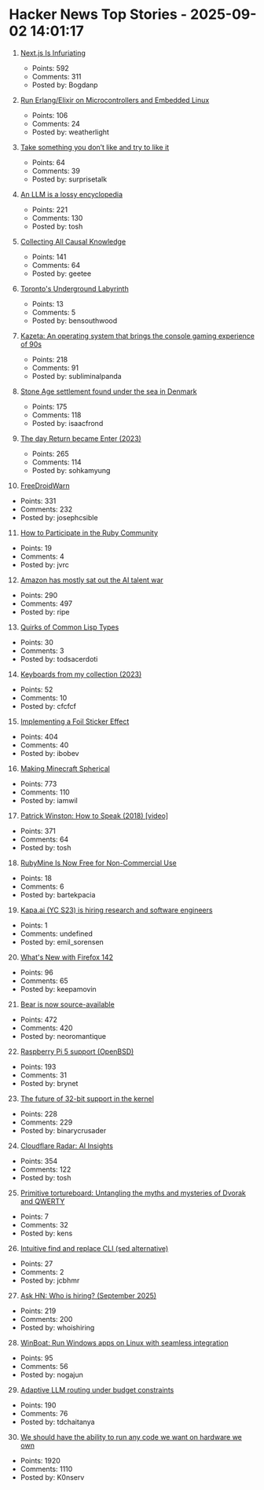 # Hacker News Top Stories - 2025-09-02 14:01:17

1. [Next.js Is Infuriating](https://blog.meca.sh/3lxoty3shjc2z)
   - Points: 592
   - Comments: 311
   - Posted by: Bogdanp

2. [Run Erlang/Elixir on Microcontrollers and Embedded Linux](https://www.grisp.org/software)
   - Points: 106
   - Comments: 24
   - Posted by: weatherlight

3. [Take something you don’t like and try to like it](https://dynomight.net/liking/)
   - Points: 64
   - Comments: 39
   - Posted by: surprisetalk

4. [An LLM is a lossy encyclopedia](https://simonwillison.net/2025/Aug/29/lossy-encyclopedia/)
   - Points: 221
   - Comments: 130
   - Posted by: tosh

5. [Collecting All Causal Knowledge](https://causenet.org/)
   - Points: 141
   - Comments: 64
   - Posted by: geetee

6. [Toronto's Underground Labyrinth](https://www.worksinprogress.news/p/torontos-underground-labyrinth)
   - Points: 13
   - Comments: 5
   - Posted by: bensouthwood

7. [Kazeta: An operating system that brings the console gaming experience of 90s](https://kazeta.org/)
   - Points: 218
   - Comments: 91
   - Posted by: subliminalpanda

8. [Stone Age settlement found under the sea in Denmark](https://apnews.com/article/denmark-stone-age-settlements-underwater-research-d0a77a07cdad2c23bd61c3f4bb015d7d)
   - Points: 175
   - Comments: 118
   - Posted by: isaacfrond

9. [The day Return became Enter (2023)](https://aresluna.org/the-day-return-became-enter/)
   - Points: 265
   - Comments: 114
   - Posted by: sohkamyung

10. [FreeDroidWarn](https://github.com/woheller69/FreeDroidWarn)
   - Points: 331
   - Comments: 232
   - Posted by: josephcsible

11. [How to Participate in the Ruby Community](https://www.rubynewbie.org/10-ways-to-participate-in-the-ruby-community)
   - Points: 19
   - Comments: 4
   - Posted by: jvrc

12. [Amazon has mostly sat out the AI talent war](https://www.businessinsider.com/amazon-ai-talent-wars-internal-document-2025-8)
   - Points: 290
   - Comments: 497
   - Posted by: ripe

13. [Quirks of Common Lisp Types](https://www.fosskers.ca/en/blog/cl-type-quirks)
   - Points: 30
   - Comments: 3
   - Posted by: todsacerdoti

14. [Keyboards from my collection (2023)](https://aresluna.org/50-keyboards-from-my-collection/)
   - Points: 52
   - Comments: 10
   - Posted by: cfcfcf

15. [Implementing a Foil Sticker Effect](https://www.4rknova.com/blog/2025/08/30/foil-sticker)
   - Points: 404
   - Comments: 40
   - Posted by: ibobev

16. [Making Minecraft Spherical](https://www.bowerbyte.com/posts/blocky-planet/)
   - Points: 773
   - Comments: 110
   - Posted by: iamwil

17. [Patrick Winston: How to Speak (2018) [video]](https://www.youtube.com/watch?v=Unzc731iCUY)
   - Points: 371
   - Comments: 64
   - Posted by: tosh

18. [RubyMine Is Now Free for Non-Commercial Use](https://blog.jetbrains.com/ruby/2025/09/rubymine-is-now-free-for-non-commercial-use/)
   - Points: 18
   - Comments: 6
   - Posted by: bartekpacia

19. [Kapa.ai (YC S23) is hiring research and software engineers](https://www.ycombinator.com/companies/kapa-ai/jobs)
   - Points: 1
   - Comments: undefined
   - Posted by: emil_sorensen

20. [What's New with Firefox 142](https://www.mozilla.org/en-US/firefox/142.0.1/whatsnew/?oldversion=139.0.4&utm_medium=firefox-desktop&utm_source=update&utm_campaign=142)
   - Points: 96
   - Comments: 65
   - Posted by: keepamovin

21. [Bear is now source-available](https://herman.bearblog.dev/license/)
   - Points: 472
   - Comments: 420
   - Posted by: neoromantique

22. [Raspberry Pi 5 support (OpenBSD)](https://marc.info/?l=openbsd-cvs&m=175675287220070&w=2)
   - Points: 193
   - Comments: 31
   - Posted by: brynet

23. [The future of 32-bit support in the kernel](https://lwn.net/SubscriberLink/1035727/4837b0d3dccf1cbb/)
   - Points: 228
   - Comments: 229
   - Posted by: binarycrusader

24. [Cloudflare Radar: AI Insights](https://radar.cloudflare.com/ai-insights)
   - Points: 354
   - Comments: 122
   - Posted by: tosh

25. [Primitive tortureboard: Untangling the myths and mysteries of Dvorak and QWERTY](https://aresluna.org/the-primitive-tortureboard/)
   - Points: 7
   - Comments: 32
   - Posted by: kens

26. [Intuitive find and replace CLI (sed alternative)](https://github.com/chmln/sd)
   - Points: 27
   - Comments: 2
   - Posted by: jcbhmr

27. [Ask HN: Who is hiring? (September 2025)](undefined)
   - Points: 219
   - Comments: 200
   - Posted by: whoishiring

28. [WinBoat: Run Windows apps on Linux with seamless integration](https://github.com/TibixDev/winboat)
   - Points: 95
   - Comments: 56
   - Posted by: nogajun

29. [Adaptive LLM routing under budget constraints](https://arxiv.org/abs/2508.21141)
   - Points: 190
   - Comments: 76
   - Posted by: tdchaitanya

30. [We should have the ability to run any code we want on hardware we own](https://hugotunius.se/2025/08/31/what-every-argument-about-sideloading-gets-wrong.html)
   - Points: 1920
   - Comments: 1110
   - Posted by: K0nserv

